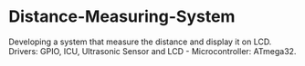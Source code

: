 # Distance-Measuring-System
Developing a system that measure the distance and display it on LCD.  Drivers: GPIO, ICU, Ultrasonic Sensor and LCD - Microcontroller: ATmega32.
